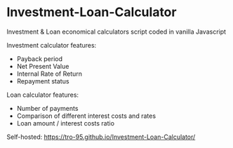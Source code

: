 # Investment-Loan-Calculator
Investment &amp; Loan economical calculators script coded in vanilla Javascript

Investment calculator features:
- Payback period
- Net Present Value
- Internal Rate of Return
- Repayment status

Loan calculator features:
- Number of payments
- Comparison of different interest costs and rates
- Loan amount / interest costs ratio

Self-hosted: https://tro-95.github.io/Investment-Loan-Calculator/
